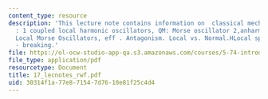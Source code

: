 ```yaml
---
content_type: resource
description: 'This lecture note contains information on  classical mechanics: 2 1
  : 1 coupled local harmonic oscillators, QM: Morse oscillator 2,anharmonically Coupled
  Local Morse Oscillators, eff . Antagonism. Local vs. Normal.HLocal spontaneous symmetry
  - breaking.'
file: https://ol-ocw-studio-app-qa.s3.amazonaws.com/courses/5-74-introductory-quantum-mechanics-ii-spring-2004/30314f1a77e871547d7610e81f25c4d4_17_lecnotes_rwf.pdf
file_type: application/pdf
resourcetype: Document
title: 17_lecnotes_rwf.pdf
uid: 30314f1a-77e8-7154-7d76-10e81f25c4d4
---
```

